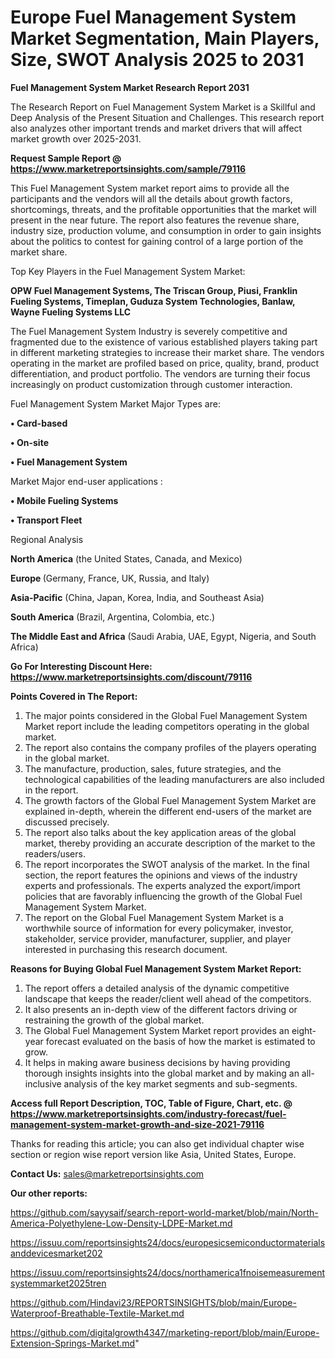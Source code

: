 # Europe Fuel Management System Market Segmentation, Main Players, Size, SWOT Analysis 2025 to 2031

<strong>Fuel Management System Market Research Report 2031</strong>

The Research Report on Fuel Management System Market is a Skillful and Deep Analysis of the Present Situation and Challenges. This research report also analyzes other important trends and market drivers that will affect market growth over 2025-2031.

<strong>Request Sample Report @ <a href=https://www.marketreportsinsights.com/sample/79116>https://www.marketreportsinsights.com/sample/79116</a></strong>

This Fuel Management System market report aims to provide all the participants and the vendors will all the details about growth factors, shortcomings, threats, and the profitable opportunities that the market will present in the near future. The report also features the revenue share, industry size, production volume, and consumption in order to gain insights about the politics to contest for gaining control of a large portion of the market share.

Top Key Players in the Fuel Management System Market:

<strong>OPW Fuel Management Systems, The Triscan Group, Piusi, Franklin Fueling Systems, Timeplan, Guduza System Technologies, Banlaw, Wayne Fueling Systems LLC</strong>

The Fuel Management System Industry is severely competitive and fragmented due to the existence of various established players taking part in different marketing strategies to increase their market share. The vendors operating in the market are profiled based on price, quality, brand, product differentiation, and product portfolio. The vendors are turning their focus increasingly on product customization through customer interaction.

Fuel Management System Market Major Types are:

<strong>• Card-based

• On-site

• Fuel Management System</strong>

Market Major end-user applications :

<strong>• Mobile Fueling Systems

• Transport Fleet</strong>

Regional Analysis

</u><strong><b>North America</b></strong> (the United States, Canada, and Mexico)

<strong><b>Europe </b></strong>(Germany, France, UK, Russia, and Italy)

<strong><b>Asia-Pacific</b></strong> (China, Japan, Korea, India, and Southeast Asia)

<strong><b>South America</b></strong> (Brazil, Argentina, Colombia, etc.)

<strong><b>The Middle East and Africa</b></strong> (Saudi Arabia, UAE, Egypt, Nigeria, and South Africa)

<strong>Go For Interesting Discount Here: <a href=https://www.marketreportsinsights.com/discount/79116>https://www.marketreportsinsights.com/discount/79116</a></strong>

<strong>Points Covered in The Report:</strong>
<ol>
  <li>The major points considered in the Global Fuel Management System Market report include the leading competitors operating in the global market.</li>
  <li>The report also contains the company profiles of the players operating in the global market.</li>
  <li>The manufacture, production, sales, future strategies, and the technological capabilities of the leading manufacturers are also included in the report.</li>
  <li>The growth factors of the Global Fuel Management System Market are explained in-depth, wherein the different end-users of the market are discussed precisely.</li>
  <li>The report also talks about the key application areas of the global market, thereby providing an accurate description of the market to the readers/users.</li>
  <li>The report incorporates the SWOT analysis of the market. In the final section, the report features the opinions and views of the industry experts and professionals. The experts analyzed the export/import policies that are favorably influencing the growth of the Global Fuel Management System Market.</li>
  <li>The report on the Global Fuel Management System Market is a worthwhile source of information for every policymaker, investor, stakeholder, service provider, manufacturer, supplier, and player interested in purchasing this research document.</li>
</ol>
<strong>Reasons for Buying Global Fuel Management System Market Report:</strong>

<ol>
  <li>The report offers a detailed analysis of the dynamic competitive landscape that keeps the reader/client well ahead of the competitors.</li>
  <li>It also presents an in-depth view of the different factors driving or restraining the growth of the global market.</li>
  <li>The Global Fuel Management System Market report provides an eight-year forecast evaluated on the basis of how the market is estimated to grow.</li>
  <li>It helps in making aware business decisions by having providing thorough insights insights into the global market and by making an all-inclusive analysis of the key market segments and sub-segments.</li>
</ol>
<strong>Access full Report Description, TOC, Table of Figure, Chart, etc. @ <a href=https://www.marketreportsinsights.com/industry-forecast/fuel-management-system-market-growth-and-size-2021-79116>https://www.marketreportsinsights.com/industry-forecast/fuel-management-system-market-growth-and-size-2021-79116</a></strong>


Thanks for reading this article; you can also get individual chapter wise section or region wise report version like Asia, United States, Europe.

<strong>Contact Us:</strong>
sales@marketreportsinsights.com

<strong>Our other reports:</strong>

<a href=https://github.com/sayysaif/search-report-world-market/blob/main/North-America-Polyethylene-Low-Density-LDPE-Market.md>https://github.com/sayysaif/search-report-world-market/blob/main/North-America-Polyethylene-Low-Density-LDPE-Market.md</a>

<a href=https://issuu.com/reportsinsights24/docs/europesicsemiconductormaterialsanddevicesmarket202>https://issuu.com/reportsinsights24/docs/europesicsemiconductormaterialsanddevicesmarket202</a>

<a href=https://issuu.com/reportsinsights24/docs/northamerica1fnoisemeasurementsystemmarket2025tren>https://issuu.com/reportsinsights24/docs/northamerica1fnoisemeasurementsystemmarket2025tren</a>

<a href=https://github.com/Hindavi23/REPORTSINSIGHTS/blob/main/Europe-Waterproof-Breathable-Textile-Market.md>https://github.com/Hindavi23/REPORTSINSIGHTS/blob/main/Europe-Waterproof-Breathable-Textile-Market.md</a>

<a href=https://github.com/digitalgrowth4347/marketing-report/blob/main/Europe-Extension-Springs-Market.md>https://github.com/digitalgrowth4347/marketing-report/blob/main/Europe-Extension-Springs-Market.md</a>"
